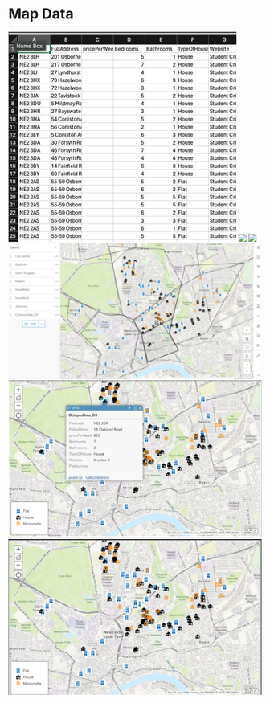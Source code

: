 # Map Data

<img src="/Images/Static Map Data1.png">
<img src="/Images/Static Map Data2.png">
<img src="/Images/Static Map Data3.png">
<img src="/Images/Static Map 1.png">
<img src="/Images/Static Map 2.png">
<img src="/Images/Static Map 3.png">

